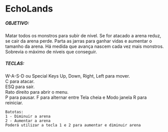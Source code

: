 <h1>EchoLands</h1>

<h5>OBJETIVO: </h5>
Matar todos os monstros para subir de nível. Se for atacado a arena reduz, se cair da arena perde. Parta as jarras para
ganhar vidas e aumentar o tamanho da arena. Há medida que avança nascem cada vez mais monstros. Sobrevia o máximo de
níveis que conseguir.

<h5>TECLAS:</h5>
W-A-S-D ou Special Keys Up, Down, Right, Left para mover.<br> C para atacar.<br> ESQ para sair.<br> Rato direito para abrir o menu.<br>
P para pausar. F para alternar entre Tela cheia e Modo janela R para reiniciar.

	Batotas:	
	1 - Diminuir a arena
	2 - Aumentar a arena
    Poderá utilizar a tecla 1 e 2 para aumentar e diminuir arena
